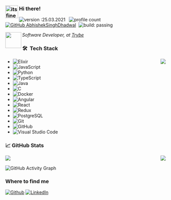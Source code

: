 ### <img alt="itsfine" src="https://emojis.slackmojis.com/emojis/images/1561763719/5906/this-is-fine-fire.gif?1561763719" width='40' align="left"/> Hi there!
![version :25.03.2021](https://img.shields.io/badge/version-16.04.2021-informational) &nbsp;
![profile count](https://komarev.com/ghpvc/?username=tuliostarling&color=red)&nbsp;
[![GitHub AbhishekSinghDhadwal](https://img.shields.io/github/followers/tuliostarling?label=follow&style=social)](https://github.com/AbhishekSinghDhadwal)&nbsp;
![build: passing](https://img.shields.io/badge/build-passing-success)

<img src="https://emojis.slackmojis.com/emojis/images/1542337527/4949/the_office.png?1542337527" width="50" align="left">
<p>
  <em>Software Developer, at <a href="https://github.com/betrybe">Trybe</a></em>
</p>

### 🛠 &nbsp;Tech Stack

<img align="right" src="https://github-readme-stats.vercel.app/api?username=tuliostarling&show_icons=true&locale=en&layout=compact&theme=radical"/>

- ![Elixir](https://img.shields.io/badge/-Elixir-05122A?style=flat&logo=elixir&logoColor=563D7C)&nbsp;
- ![JavaScript](https://img.shields.io/badge/-JavaScript-05122A?style=flat&logo=javascript)&nbsp;
- ![Python](https://img.shields.io/badge/-Python-05122A?style=flat&logo=python)&nbsp;
- ![TypeScript](https://img.shields.io/badge/-TypeScript-05122A?style=flat&logo=typescript)&nbsp;
- ![Java](https://img.shields.io/badge/-Java-05122A?style=flat&logo=Java&logoColor=FFA518)&nbsp;
- ![C](https://img.shields.io/badge/-C-05122A?style=flat&logo=C&logoColor=A8B9CC)&nbsp;
- ![Docker](https://img.shields.io/badge/-Docker-05122A?style=flat&logo=docker&logoColor=2491e5)&nbsp;
- ![Angular](https://img.shields.io/badge/-Angular-05122A?style=flat&logo=angular&logoColor=d7052e)&nbsp;
- ![React](https://img.shields.io/badge/-React-05122A?style=flat&logo=react&logoColor=1572B6)&nbsp;
- ![Redux](https://img.shields.io/badge/-Redux-05122A?style=flat&logo=redux&logoColor=563D7C)&nbsp;
- ![PostgreSQL](https://img.shields.io/badge/-Postgresql-05122A?style=flat&logo=postgresql&logoColor=31648C)&nbsp;
- ![Git](https://img.shields.io/badge/-Git-05122A?style=flat&logo=git)&nbsp;
- ![GitHub](https://img.shields.io/badge/-GitHub-05122A?style=flat&logo=github)&nbsp;
- ![Visual Studio Code](https://img.shields.io/badge/-Visual%20Studio%20Code-05122A?style=flat&logo=visual-studio-code&logoColor=007ACC)&nbsp;

### &#x1f4c8; GitHub Stats

<p><img align="left" src="https://github-readme-streak-stats.herokuapp.com/?user=tuliostarling&theme=radical"/></p>

<p><img align="right" src="https://github-readme-stats.vercel.app/api/top-langs/?username=tuliostarling&layout=compact&title_color=fff&icon_color=79ff97&text_color=9f9f9f&bg_color=151515"/></p>

<br />
 
![GitHub Activity Graph](https://activity-graph.herokuapp.com/graph?username=tuliostarling&bg_color=000000&color=4fff67&line=4fff67&point=ffffff&area=true&hide_border=true)

### Where to find me
<p>
  <a href="https://github.com/tuliostarling" target="_blank"><img alt="Github"
      src="https://img.shields.io/badge/GitHub-%2312100E.svg?&style=for-the-badge&logo=Github&logoColor=white" /></a>
  <a href="https://www.linkedin.com/in/tulio-starling/" target="_blank"><img alt="LinkedIn"
      src="https://img.shields.io/badge/linkedin-%230077B5.svg?&style=for-the-badge&logo=linkedin&logoColor=white" /></a>
</p>
